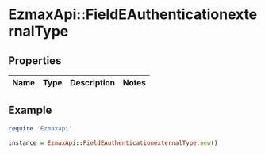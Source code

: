 # EzmaxApi::FieldEAuthenticationexternalType

## Properties

| Name | Type | Description | Notes |
| ---- | ---- | ----------- | ----- |

## Example

```ruby
require 'Ezmaxapi'

instance = EzmaxApi::FieldEAuthenticationexternalType.new()
```


